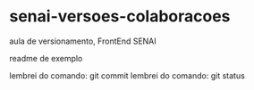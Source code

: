 # senai-versoes-colaboracoes
aula de versionamento, FrontEnd SENAI

readme de exemplo

lembrei do comando: git commit
lembrei do comando: git status

